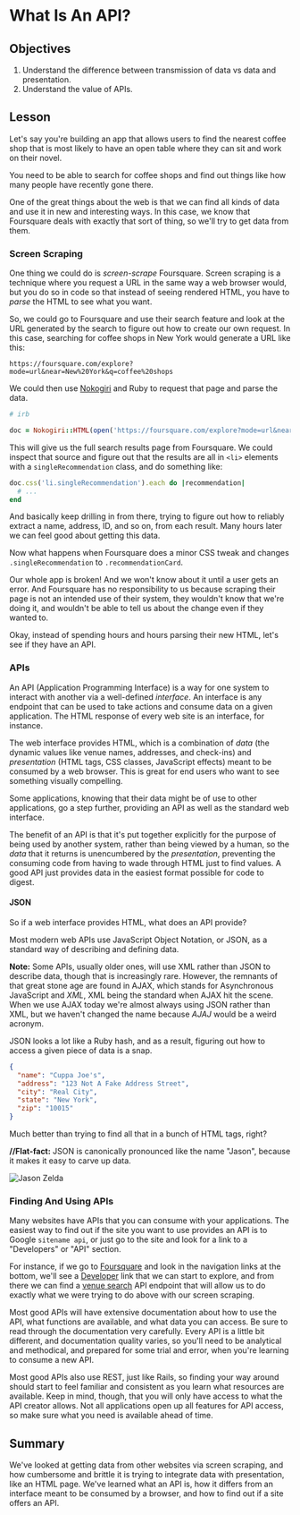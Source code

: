 # What Is An API?

## Objectives

 1. Understand the difference between transmission of data vs data and
    presentation.
 2. Understand the value of APIs.

## Lesson

Let's say you're building an app that allows users to find the nearest
coffee shop that is most likely to have an open table where they can
sit and work on their novel.

You need to be able to search for coffee shops and find out things like
how many people have recently gone there.

One of the great things about the web is that we can find all kinds of
data and use it in new and interesting ways. In this case, we know that
Foursquare deals with exactly that sort of thing, so we'll try to get
data from them.

### Screen Scraping

One thing we could do is *screen-scrape* Foursquare. Screen scraping is
a technique where you request a URL in the same way a web browser would,
but you do so in code so that instead of seeing rendered HTML, you have
to *parse* the HTML to see what you want.

So, we could go to Foursquare and use their search feature and look at
the URL generated by the search to figure out how to create our own
request. In this case, searching for coffee shops in New York would
generate a URL like this:

`https://foursquare.com/explore?mode=url&near=New%20York&q=coffee%20shops`

We could then use [Nokogiri](https://github.com/sparklemotion/nokogiri)
and Ruby to request that page and parse the data.

```ruby
# irb

doc = Nokogiri::HTML(open('https://foursquare.com/explore?mode=url&near=New%20York&q=coffee%20shops'))
```

This will give us the full search results page from Foursquare. We could
inspect that source and figure out that the results are all in `<li>`
elements with a `singleRecommendation` class, and do something like:

```ruby
doc.css('li.singleRecommendation').each do |recommendation|
  # ...
end
```

And basically keep drilling in from there, trying to figure out how to
reliably extract a name, address, ID, and so on, from each result. Many
hours later we can feel good about getting this data.

Now what happens when Foursquare does a minor CSS tweak and changes
`.singleRecommendation` to `.recommendationCard`.

Our whole app is broken! And we won't know about it until a user gets an
error. And Foursquare has no responsibility to us because scraping their
page is not an intended use of their system, they wouldn't know that
we're doing it, and wouldn't be able to tell us about the change even if
they wanted to.

Okay, instead of spending hours and hours parsing their new HTML, let's
see if they have an API.

### APIs

An API (Application Programming Interface) is a way for one system to interact with another via a well-defined *interface*. An interface is any endpoint that can be used to take actions and consume data on a given application. The HTML response of every web site is an interface, for instance. 

The web interface provides HTML, which is a combination of *data* (the
dynamic values like venue names, addresses, and check-ins) and
*presentation* (HTML tags, CSS classes, JavaScript effects) meant to be
consumed by a web browser. This is great for end users who want to see
something visually compelling.

Some applications, knowing that their data might be of use to other
applications, go a step further, providing an API as well as the
standard web interface.

The benefit of an API is that it's put together explicitly for the
purpose of being used by another system, rather than being viewed by a
human, so the *data* that it returns is unencumbered by the
*presentation*, preventing the consuming code from having to wade
through HTML just to find values. A good API just provides data in the
easiest format possible for code to digest.

#### JSON

So if a web interface provides HTML, what does an API
provide?

Most modern web APIs use JavaScript Object Notation, or
JSON, as a standard way of describing and defining data.

**Note:** Some APIs, usually older ones, will use XML rather than JSON
to describe data, though that is increasingly rare. However, the
remnants of that great stone age are found in AJAX, which stands for
Asynchronous JavaScript and *XML*, XML being the standard when AJAX hit
the scene. When we use AJAX today we're almost always using JSON rather
than XML, but we haven't changed the name because *AJAJ* would be a
weird acronym.

JSON looks a lot like a Ruby hash, and as a result, figuring out how to
access a given piece of data is a snap.

```json
{
  "name": "Cuppa Joe's",
  "address": "123 Not A Fake Address Street",
  "city": "Real City",
  "state": "New York",
  "zip": "10015"
}
```

Much better than trying to find all that in a bunch of HTML tags, right?

**//Flat-fact:** JSON is canonically pronounced like the name "Jason",
because it makes it easy to carve up data.

![Jason Zelda](http://i.giphy.com/FObfWuRreF0as.gif)

### Finding And Using APIs

Many websites have APIs that you can consume with your applications. The
easiest way to find out if the site you want to use provides an API is
to Google `sitename api`, or just go to the site and look for a link to
a "Developers" or "API" section.

For instance, if we go to [Foursquare](http://foursquare.com) and look
in the navigation links at the bottom, we'll see a
[Developer](https://developer.foursquare.com) link that we can start to
explore, and from there we can find a [venue search](https://developer.foursquare.com/docs/venues/search) API endpoint that will allow us to do exactly what we were trying to do above with our screen scraping.

Most good APIs will have extensive documentation about how to use the
API, what functions are available, and what data you can access. Be sure
to read through the documentation very carefully. Every API is a little
bit different, and documentation quality varies, so you'll need to be
analytical and methodical, and prepared for some trial and error, when
you're learning to consume a new API.

Most good APIs also use REST, just like Rails, so finding your way
around should start to feel familiar and consistent as you learn what
resources are available. Keep in mind, though, that you will only have
access to what the API creator allows. Not all applications open up all
features for API access, so make sure what you need is available ahead
of time.

## Summary

We've looked at getting data from other websites via screen scraping,
and how cumbersome and brittle it is trying to integrate data with
presentation, like an HTML page. We've learned what an API is, how it
differs from an interface meant to be consumed by a browser, and how to
find out if a site offers an API.
